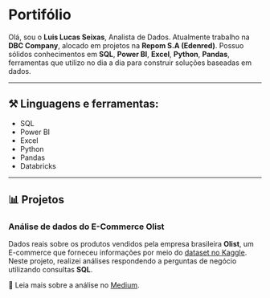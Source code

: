 # Portifólio

Olá, sou o **Luis Lucas Seixas**, Analista de Dados. Atualmente trabalho na **DBC Company**, alocado em projetos na **Repom S.A (Edenred)**. Possuo sólidos conhecimentos em **SQL**, **Power BI**, **Excel**, **Python**, **Pandas**, ferramentas que utilizo no dia a dia para construir soluções baseadas em dados.

---

## ⚒️ Linguagens e ferramentas:

- SQL
- Power BI
- Excel
- Python
- Pandas
- Databricks

---

## 📊 Projetos 

### **Análise de dados do E-Commerce Olist**
Dados reais sobre os produtos vendidos pela empresa brasileira **Olist**, um E-commerce que forneceu informações por meio do [dataset no Kaggle](https://www.kaggle.com/datasets/olistbr/brazilian-ecommerce).  
Neste projeto, realizei análises respondendo a perguntas de negócio utilizando consultas **SQL**.

📝 Leia mais sobre a análise no <a href="https://medium.com/@lucasseixas__/sql-query-análise-de-dados-brazilian-e-commerce-public-dataset-by-olist-92f5bb3730b5" target="_blank">Medium</a>.
